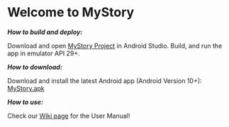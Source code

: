 # Welcome to MyStory

***How to build and deploy:***

Download and open [MyStory Project](https://github.com/cs130-w21/6/tree/master/MyStory) in Android Studio. Build, and run the app in emulator API 29+.

***How to download:***

Download and install the latest Android app (Android Version 10+): [MyStory.apk](https://github.com/cs130-w21/6/blob/master/MyStory.apk)

***How to use:***

Check our [Wiki page](https://github.com/cs130-w21/6/wiki/MyStory-User-Manual) for the User Manual!
